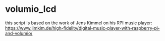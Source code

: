 # volumio_lcd

this script is based on the work of Jens Kimmel on his RPI music player:
https://www.jimkim.de/high-fidelity/digital-music-player-with-raspberry-pi-and-volumio/

